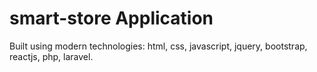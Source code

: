 # smart-store Application

Built using modern technologies: html, css, javascript, jquery, bootstrap, reactjs, php, laravel.
